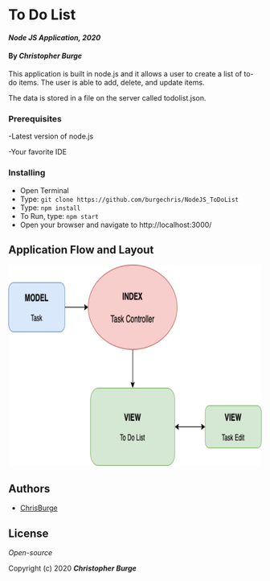# To Do List

#### _Node JS Application, 2020_

#### By _**Christopher Burge**_

This application is built in node.js and it allows a user to create a list of to-do items. The user is able to add, delete, and update items. 

The data is stored in a file on the server called todolist.json.

### Prerequisites

-Latest version of node.js

-Your favorite IDE

### Installing

- Open Terminal
- Type: ```git clone https://github.com/burgechris/NodeJS_ToDoList```
- Type: ```npm install```
- To Run, type: ```npm start```
- Open your browser and navigate to http://localhost:3000/

## Application Flow and Layout

<img src="public/assets/ToDoList.png"
     alt="Application Component Tree"
     style="float: center" 
     height= "400" />    

## Authors

* [ChrisBurge](https://github.com/burgechris)

## License

*Open-source*

Copyright (c) 2020 **_Christopher Burge_**
